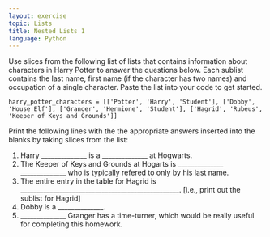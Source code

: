 ```yaml
---
layout: exercise
topic: Lists
title: Nested Lists 1
language: Python
---
```


Use slices from the following list of lists that contains information
about characters in Harry Potter to answer the questions below. Each
sublist contains the last name, first name (if the character has two
names) and occupation of a single character. Paste the list into your
code to get started.

```
harry_potter_characters = [['Potter', 'Harry', 'Student'], ['Dobby',
'House Elf'], ['Granger', 'Hermione', 'Student'], ['Hagrid', 'Rubeus',
'Keeper of Keys and Grounds']]
```

Print the following lines with the the appropriate answers inserted into
the blanks by taking slices from the list:

1.  Harry ______________ is a ______________
    at Hogwarts.
2.  The Keeper of Keys and Grounds at Hogarts is
    ______________   ______________ who is
    typically refered to only by his last name.
3.  The entire entry in the table for Hagrid is
    _________________________________________________.
    [i.e., print out the sublist for Hagrid]
4.  Dobby is a ______________.
5.  ______________ Granger has a time-turner, which would
    be really useful for completing this homework.

